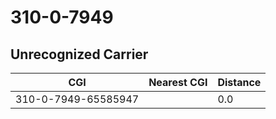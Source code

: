 # 310-0-7949
## Unrecognized Carrier


| CGI | Nearest CGI | Distance |
|-----|-------------|----------|
| 310-0-7949-65585947 |  | 0.0 |
